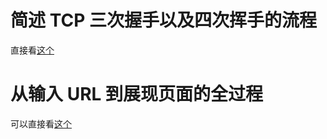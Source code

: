 # 简述 TCP 三次握手以及四次挥手的流程
直接看[这个](obsidian://open?vault=%E4%BB%8E%E5%A4%A7%E4%B8%89%E5%BC%80%E5%A7%8B%E7%9A%84%E5%AD%A6%E4%B9%A0&file=%E8%AE%A1%E7%AE%97%E6%9C%BA%E7%BD%91%E7%BB%9C%2F%E5%9B%BE%E8%A7%A3%E7%BD%91%E7%BB%9C%2FTCP%E7%AF%87%2FTCP%20%E4%B8%89%E6%AC%A1%E6%8F%A1%E6%89%8B%E4%B8%8E%E5%9B%9B%E6%AC%A1%E6%8C%A5%E6%89%8B%E9%9D%A2%E8%AF%95%E9%A2%98)

# 从输入 URL 到展现页面的全过程
可以直接看[这个](obsidian://open?vault=%E4%BB%8E%E5%A4%A7%E4%B8%89%E5%BC%80%E5%A7%8B%E7%9A%84%E5%AD%A6%E4%B9%A0&file=%E8%AE%A1%E7%AE%97%E6%9C%BA%E7%BD%91%E7%BB%9C%2F%E5%9B%BE%E8%A7%A3%E7%BD%91%E7%BB%9C%2F%E5%9F%BA%E7%A1%80%E7%AF%87%2F%E9%94%AE%E5%85%A5%E7%BD%91%E5%9D%80%E5%88%B0%E7%BD%91%E9%A1%B5%E6%98%BE%E7%A4%BA%EF%BC%8C%E6%9C%9F%E9%97%B4%E5%8F%91%E7%94%9F%E4%BA%86%E4%BB%80%E4%B9%88%EF%BC%9F)

